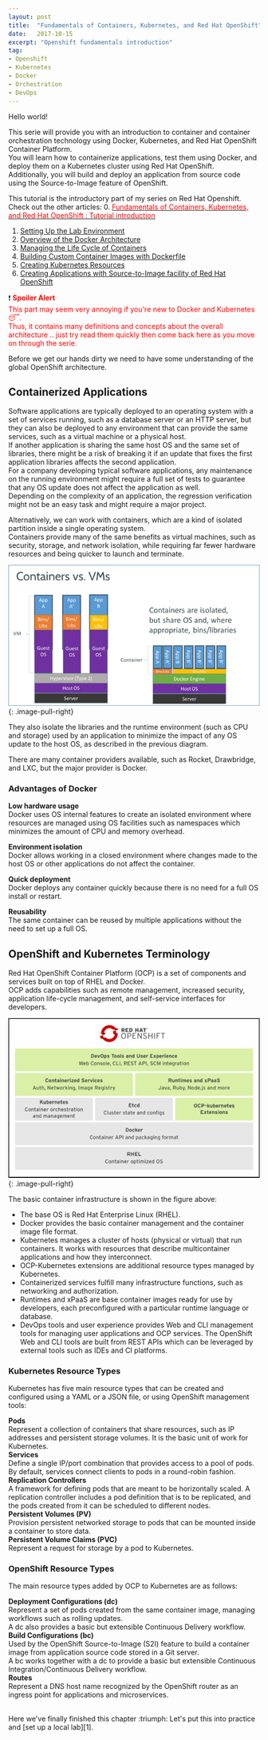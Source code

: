 ```yaml
---
layout: post
title:  "Fundamentals of Containers, Kubernetes, and Red Hat OpenShift"
date:   2017-10-15
excerpt: "Openshift fundamentals introduction"
tag:
- Openshift
- Kubernetes
- Docker
- Orchestration
- DevOps
---
```


[//]: # (ToDo: add links to other articles)

Hello world!  
  
This serie will provide you with an introduction to container and container orchestration technology using Docker, Kubernetes, and Red Hat OpenShift Container Platform.  
You will learn how to containerize applications, test them using Docker, and deploy them on a Kubernetes cluster using Red Hat OpenShift.  
Additionally, you will build and deploy an application from source code using the Source-to-Image feature of OpenShift.

This tutorial is the introductory part of my series on Red Hat Openshift. Check out the other articles:
0. [<span style="color:red">Fundamentals of Containers, Kubernetes, and Red Hat OpenShift : Tutorial introduction</span>][0]
1. [Setting Up the Lab Environment][1]
2. [Overview of the Docker Architecture][2]
3. [Managing the Life Cycle of Containers][3]
4. [Building Custom Container Images with Dockerfile][4]
5. [Creating Kubernetes Resources][5]
6. [Creating Applications with Source-to-Image facility of Red Hat OpenShift][6]


:exclamation: <span style="color:red"> **Spoiler Alert**</span>  
<span style="color:red"> This part may seem very annoying if you're new to Docker and Kubernetes :sleeping:.  
Thus, it contains many definitions and concepts about the overall architecture .. just try read them quickly then come back here as you move on through the serie. </span>

Before we get our hands dirty we need to have some understanding of the global OpenShift architecture.  


## Containerized Applications

Software applications are typically deployed to an operating system with a set of services running, such as a database server or an HTTP server, but they can also be deployed to any environment that can provide the same services, such as a virtual machine or a physical host.  
If another application is sharing the same host OS and the same set of libraries, there might be a risk of breaking it if an update that fixes the first application libraries affects the second application.  
For a company developing typical software applications, any maintenance on the running environment might require a full set of tests to guarantee that any OS update does not affect the application as well.  
Depending on the complexity of an application, the regression verification might not be an easy task and might require a major project.

Alternatively, we can work with containers, which are a kind of isolated partition inside a single operating system.  
Containers provide many of the same benefits as virtual machines, such as security, storage, and network isolation, while requiring far fewer hardware resources and being quicker to launch and terminate. 

![jekyll Image](./../assets/img/02-containers_versus_vm.jpg)
{: .image-pull-right}

  
They also isolate the libraries and the runtime environment (such as CPU and storage) used by an application to minimize the impact of any OS update to the host OS, as described in the previous diagram.  
  
There are many container providers available, such as Rocket, Drawbridge, and LXC, but the major provider is Docker.

### Advantages of Docker

**Low hardware usage**  
Docker uses OS internal features to create an isolated environment where resources are managed using OS facilities such as namespaces which minimizes the amount of CPU and memory overhead.  

**Environment isolation**  
Docker allows working in a closed environment where changes made to the host OS or other applications do not affect the container.

**Quick deployment**  
Docker deploys any container quickly because there is no need for a full OS install or restart.

**Reusability**  
The same container can be reused by multiple applications without the need to set up a full OS. 

## OpenShift and Kubernetes Terminology

Red Hat OpenShift Container Platform (OCP) is a set of components and services built on top of RHEL and Docker.  
OCP adds capabilities such as remote management, increased security, application life-cycle management, and self-service interfaces for developers.

![jekyll Image](./../assets/img/03-openshift_architecture.png)
{: .image-pull-right}

The basic container infrastructure is shown in the figure above:   

- The base OS is Red Hat Enterprise Linux (RHEL).
- Docker provides the basic container management and the container image file format.
- Kubernetes manages a cluster of hosts (physical or virtual) that run containers. It works with resources that describe multicontainer applications and how they interconnect.
- OCP-Kubernetes extensions are additional resource types managed by Kubernetes.
- Containerized services fulfill many infrastructure functions, such as networking and authorization.
- Runtimes and xPaaS are base container images ready for use by developers, each preconfigured with a particular runtime language or database.
- DevOps tools and user experience provides Web and CLI management tools for managing user applications and OCP services. The OpenShift Web and CLI tools are built from REST APIs which can be leveraged by external tools such as IDEs and CI platforms.

### Kubernetes Resource Types

Kubernetes has five main resource types that can be created and configured using a YAML or a JSON file, or using OpenShift management tools:

**Pods**  
Represent a collection of containers that share resources, such as IP addresses and persistent storage volumes. It is the basic unit of work for Kubernetes.  
**Services**  
Define a single IP/port combination that provides access to a pool of pods. By default, services connect clients to pods in a round-robin fashion.  
**Replication Controllers**  
A framework for defining pods that are meant to be horizontally scaled. A replication controller includes a pod definition that is to be replicated, and the pods created from it can be scheduled to different nodes.  
**Persistent Volumes (PV)**  
Provision persistent networked storage to pods that can be mounted inside a container to store data.  
**Persistent Volume Claims (PVC)**  
Represent a request for storage by a pod to Kubernetes.  

### OpenShift Resource Types

The main resource types added by OCP to Kubernetes are as follows:

**Deployment Configurations (dc)**  
Represent a set of pods created from the same container image, managing workflows such as rolling updates.  
A dc also provides a basic but extensible Continuous Delivery workflow.  
**Build Configurations (bc)**  
Used by the OpenShift Source-to-Image (S2I) feature to build a container image from application source code stored in a Git server.  
A bc works together with a dc to provide a basic but extensible Continuous Integration/Continuous Delivery workflow.  
**Routes**  
Represent a DNS host name recognized by the OpenShift router as an ingress point for applications and microservices.  
  
<br>  
Here we've finally finished this chapter :triumph:  
Let's put this into practice and [set up a local lab][1].


[0]: https://jerbiahmed.github.io/introduction
[1]: https://jerbiahmed.github.io/setting-up-openshift-lab
[2]: https://jerbiahmed.github.io/
[3]: https://jerbiahmed.github.io/
[4]: https://jerbiahmed.github.io/
[5]: https://jerbiahmed.github.io/
[6]: https://jerbiahmed.github.io/
[7]: https://developers.redhat.com/products/cdk/download
[8]: https://github.com/openshift/origin/releases